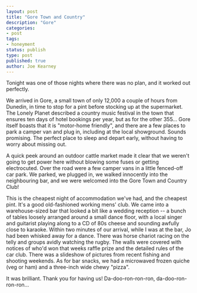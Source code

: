 ```yaml
---
layout: post
title: "Gore Town and Country"
description: "Gore"
categories:
- post
tags:
- honeyment
status: publish
type: post
published: true
author: Joe Kearney
---
```


Tonight was one of those nights where there was no plan, and it worked out perfectly.

We arrived in Gore, a small town of only 12,000 a couple of hours from Dunedin, in time to stop for a pint before stocking up at the supermarket. The Lonely Planet described a country music festival in the town that ensures ten days of hotel bookings per year, but as for the other 355... Gore itself boasts that it is "motor-home friendly", and there are a few places to park a camper van and plug in, including at the local showground. Sounds promising. The perfect place to sleep and depart early, without having to worry about missing out.

A quick peek around an outdoor cattle market made it clear that we weren't going to get power here without blowing some fuses or getting electrocuted. Over the road were a few camper vans in a little fenced-off car park. We parked, we plugged in, we walked innocently into the neighbouring bar, and we were welcomed into the Gore Town and Country Club!

This is the cheapest night of accommodation we've had, and the cheapest pint. It's a good old-fashioned working mens' club. We came into a warehouse-sized bar that looked a bit like a wedding reception -- a bunch of tables loosely arranged around a small dance floor, with a local singer and guitarist playing along to a CD of 80s cheese and sounding awfully close to karaoke. Within two minutes of our arrival, while I was at the bar, Jo had been whisked away for a dance. There was horse chariot racing on the telly and groups avidly watching the rugby. The walls were covered with notices of who'd won that weeks raffle prize and the detailed rules of the car club. There was a slideshow of pictures from recent fishing and shooting weekends. As for bar snacks, we had a microwaved frozen quiche (veg or ham) and a three-inch wide chewy "pizza".

It was brilliant. Thank you for having us! Da-doo-ron-ron-ron, da-doo-ron-ron-ron...
